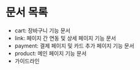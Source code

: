 # 문서 목록
- cart: 장바구니 기능 문서
- link: 페이지 간 연동 및 상세 페이지 기능 문서
- payment: 결제 페이지 및 카드 추가 페이지 기능 문서
- product: 메인 페이지 기능 문서
- 가이드라인
